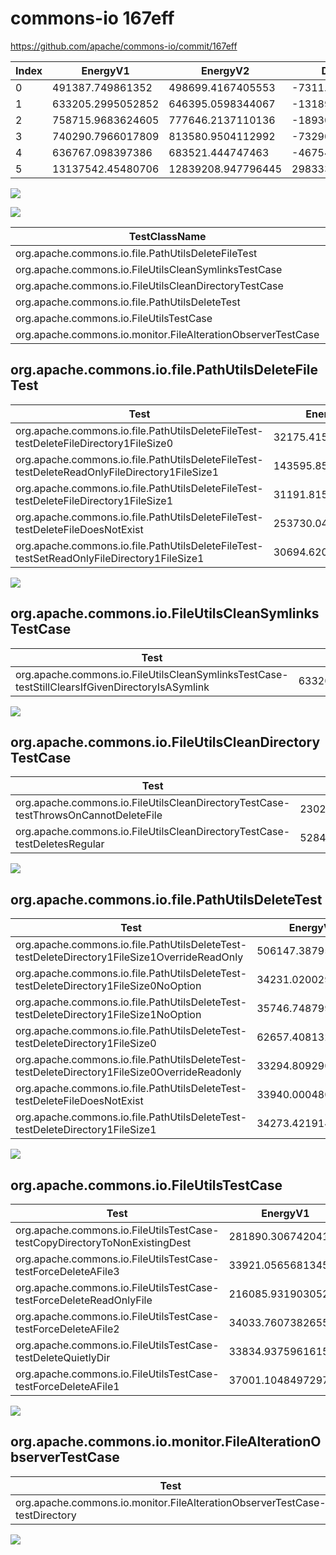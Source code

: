 # commons-io 167eff


https://github.com/apache/commons-io/commit/167eff


| Index | EnergyV1 | EnergyV2 | DeltaEnergy | DurationV1 | DurationsV2 | DeltaDuration |
| --- | --- | --- | --- | --- | --- | --- |
| 0 | 491387.749861352 | 498699.4167405553 | -7311.666879203345 | 17630166.7735634 | 17348426.10751341 | 281740.6660499908 |
| 1 | 633205.2995052852 | 646395.0598344067 | -13189.760329121491 | 21461086.829727992 | 23441816.69107765 | -1980729.8613496572 |
| 2 | 758715.9683624605 | 777646.2137110136 | -18930.245348553057 | 24311056.788216233 | 24505240.25369536 | -194183.46547912806 |
| 3 | 740290.7966017809 | 813580.9504112992 | -73290.15380951832 | 22642091.668144546 | 27291977.844813995 | -4649886.176669449 |
| 4 | 636767.098397386 | 683521.444747463 | -46754.34635007696 | 18184872.141432904 | 18513130.07864078 | -328257.93720787764 |
| 5 | 13137542.45480706 | 12839208.947796445 | 298333.5070106145 | 1098046482.9212298 | 1069859200.780695 | 28187282.140534878 |

![](./commons-io.png)

![](./commons-io_delta.png)

| TestClassName | Index |
| --- | --- |
| org.apache.commons.io.file.PathUtilsDeleteFileTest | 0 |
| org.apache.commons.io.FileUtilsCleanSymlinksTestCase | 1 |
| org.apache.commons.io.FileUtilsCleanDirectoryTestCase | 2 |
| org.apache.commons.io.file.PathUtilsDeleteTest | 3 |
| org.apache.commons.io.FileUtilsTestCase | 4 |
| org.apache.commons.io.monitor.FileAlterationObserverTestCase | 5 |
## org.apache.commons.io.file.PathUtilsDeleteFileTest

| Test | EnergyV1 | EnergyV2 | DeltaEnergy | DurationV1 | DurationsV2 | DeltaDuration |
| --- | --- | --- | --- | --- | --- | --- |
| org.apache.commons.io.file.PathUtilsDeleteFileTest-testDeleteFileDirectory1FileSize0 | 32175.415118516084 | 31265.350200081724 | 910.0649184343602 | 1493610.2320933263 | 1467390.8593117548 | 26219.372781571466 |
| org.apache.commons.io.file.PathUtilsDeleteFileTest-testDeleteReadOnlyFileDirectory1FileSize1 | 143595.8534775924 | 122811.82483198345 | 20784.028645608953 | 4815968.684000038 | 4630367.623005225 | 185601.0609948123 |
| org.apache.commons.io.file.PathUtilsDeleteFileTest-testDeleteFileDirectory1FileSize1 | 31191.8156883208 | 32847.25687367032 | -1655.4411853495185 | 900413.6842158776 | 1040445.1026798275 | -140031.41846394993 |
| org.apache.commons.io.file.PathUtilsDeleteFileTest-testDeleteFileDoesNotExist | 253730.04540197912 | 275084.0268567635 | -21353.9814547844 | 9472181.442765353 | 9116027.970150722 | 356153.47261463106 |
| org.apache.commons.io.file.PathUtilsDeleteFileTest-testSetReadOnlyFileDirectory1FileSize1 | 30694.620174943593 | 36690.95797805628 | -5996.337803112685 | 947992.7304888056 | 1094194.5523658814 | -146201.82187707582 |

![](./org.apache.commons.io.file.PathUtilsDeleteFileTest-graph.png)

## org.apache.commons.io.FileUtilsCleanSymlinksTestCase

| Test | EnergyV1 | EnergyV2 | DeltaEnergy | DurationV1 | DurationsV2 | DeltaDuration |
| --- | --- | --- | --- | --- | --- | --- |
| org.apache.commons.io.FileUtilsCleanSymlinksTestCase-testStillClearsIfGivenDirectoryIsASymlink | 633205.2995052852 | 646395.0598344067 | -13189.760329121491 | 21461086.829727992 | 23441816.69107765 | -1980729.8613496572 |

![](./org.apache.commons.io.FileUtilsCleanSymlinksTestCase-graph.png)

## org.apache.commons.io.FileUtilsCleanDirectoryTestCase

| Test | EnergyV1 | EnergyV2 | DeltaEnergy | DurationV1 | DurationsV2 | DeltaDuration |
| --- | --- | --- | --- | --- | --- | --- |
| org.apache.commons.io.FileUtilsCleanDirectoryTestCase-testThrowsOnCannotDeleteFile | 230254.2464764018 | 253607.84091481258 | -23353.59443841077 | 8096456.445189004 | 8369271.398480008 | -272814.9532910045 |
| org.apache.commons.io.FileUtilsCleanDirectoryTestCase-testDeletesRegular | 528461.7218860587 | 524038.372796201 | 4423.349089857715 | 16214600.34302723 | 16135968.855215354 | 78631.48781187646 |

![](./org.apache.commons.io.FileUtilsCleanDirectoryTestCase-graph.png)

## org.apache.commons.io.file.PathUtilsDeleteTest

| Test | EnergyV1 | EnergyV2 | DeltaEnergy | DurationV1 | DurationsV2 | DeltaDuration |
| --- | --- | --- | --- | --- | --- | --- |
| org.apache.commons.io.file.PathUtilsDeleteTest-testDeleteDirectory1FileSize1OverrideReadOnly | 506147.38795373274 | 571370.7856296091 | -65223.39767587639 | 15451869.350724168 | 18629670.449354783 | -3177801.0986306146 |
| org.apache.commons.io.file.PathUtilsDeleteTest-testDeleteDirectory1FileSize0NoOption | 34231.02002956261 | 30411.664966826465 | 3819.3550627361474 | 966362.5229916158 | 1055686.0646634179 | -89323.54167180206 |
| org.apache.commons.io.file.PathUtilsDeleteTest-testDeleteDirectory1FileSize1NoOption | 35746.74879997554 | 30067.32904428603 | 5679.419755689509 | 1077026.3061010758 | 1333389.4461123808 | -256363.140011305 |
| org.apache.commons.io.file.PathUtilsDeleteTest-testDeleteDirectory1FileSize0 | 62657.408132519646 | 89114.03420796557 | -26456.62607544592 | 2097370.193053405 | 3265871.9644457065 | -1168501.7713923017 |
| org.apache.commons.io.file.PathUtilsDeleteTest-testDeleteDirectory1FileSize0OverrideReadonly | 33294.80929075608 | 29894.507638675772 | 3400.3016520803067 | 1200736.9775368383 | 1105297.594666798 | 95439.38287004037 |
| org.apache.commons.io.file.PathUtilsDeleteTest-testDeleteFileDoesNotExist | 33940.00048027861 | 31930.01370913876 | 2009.9867711398547 | 775294.7573727444 | 839083.5878290171 | -63788.8304562727 |
| org.apache.commons.io.file.PathUtilsDeleteTest-testDeleteDirectory1FileSize1 | 34273.421914955645 | 30792.615214797523 | 3480.806700158122 | 1073431.560364699 | 1062978.7377418962 | 10452.822622802807 |

![](./org.apache.commons.io.file.PathUtilsDeleteTest-graph.png)

## org.apache.commons.io.FileUtilsTestCase

| Test | EnergyV1 | EnergyV2 | DeltaEnergy | DurationV1 | DurationsV2 | DeltaDuration |
| --- | --- | --- | --- | --- | --- | --- |
| org.apache.commons.io.FileUtilsTestCase-testCopyDirectoryToNonExistingDest | 281890.30674204195 | 278250.5938117417 | 3639.712930300273 | 8584368.003455989 | 8219971.944255019 | 364396.05920097046 |
| org.apache.commons.io.FileUtilsTestCase-testForceDeleteAFile3 | 33921.05656813459 | 37954.47851075376 | -4033.4219426191703 | 950305.6405257776 | 918058.7354734467 | 32246.905052330927 |
| org.apache.commons.io.FileUtilsTestCase-testForceDeleteReadOnlyFile | 216085.93190305267 | 256921.22309560893 | -40835.291192556266 | 6090060.792980233 | 6781676.478354175 | -691615.6853739414 |
| org.apache.commons.io.FileUtilsTestCase-testForceDeleteAFile2 | 34033.760738265555 | 36414.629594556114 | -2380.868856290559 | 811952.7968074647 | 787629.5843660202 | 24323.212441444513 |
| org.apache.commons.io.FileUtilsTestCase-testDeleteQuietlyDir | 33834.937596161515 | 36387.471658458686 | -2552.5340622971707 | 877834.8045564841 | 925556.7001915097 | -47721.895635025576 |
| org.apache.commons.io.FileUtilsTestCase-testForceDeleteAFile1 | 37001.104849729716 | 37593.04807634387 | -591.9432266141521 | 870350.1031069553 | 880236.6360006097 | -9886.532893654425 |

![](./org.apache.commons.io.FileUtilsTestCase-graph.png)

## org.apache.commons.io.monitor.FileAlterationObserverTestCase

| Test | EnergyV1 | EnergyV2 | DeltaEnergy | DurationV1 | DurationsV2 | DeltaDuration |
| --- | --- | --- | --- | --- | --- | --- |
| org.apache.commons.io.monitor.FileAlterationObserverTestCase-testDirectory | 13137542.45480706 | 12839208.947796445 | 298333.5070106145 | 1098046482.9212298 | 1069859200.780695 | 28187282.140534878 |

![](./org.apache.commons.io.monitor.FileAlterationObserverTestCase-graph.png)

